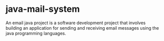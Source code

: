 # java-mail-system
An email java project is a software development project that involves building an application for sending and receiving email messages using the java programming languages.
